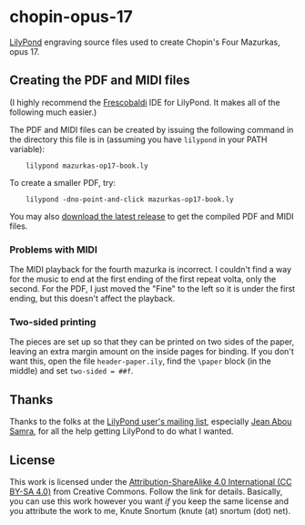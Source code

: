 # chopin-opus-17
[LilyPond](https://lilypond.org/) engraving source files used to create Chopin's Four Mazurkas, opus 17.

## Creating the PDF and MIDI files
(I highly recommend the [Frescobaldi](https://www.frescobaldi.org/) IDE for LilyPond.  It makes all of the following much easier.)

The PDF and MIDI files can be created by issuing the following command in the directory this file is in (assuming you have `lilypond` in your PATH variable):

        lilypond mazurkas-op17-book.ly

To create a smaller PDF, try:

        lilypond -dno-point-and-click mazurkas-op17-book.ly

You may also [download the latest release](https://github.com/ksnortum/chopin-opus-17/releases/latest) to get the compiled PDF and MIDI files.

### Problems with MIDI
The MIDI playback for the fourth mazurka is incorrect.  I couldn't find a way for the music to end at the first ending of the first repeat volta, only the second.  For the PDF, I just moved the "Fine" to the left so it is under the first ending, but this doesn't affect the playback.

### Two-sided printing
The pieces are set up so that they can be printed on two sides of the paper, leaving an extra margin amount on the inside pages for binding.  If you don't want this, open the file `header-paper.ily`,
find the `\paper` block (in the middle) and set `two-sided = ##f`.

## Thanks
Thanks to the folks at the [LilyPond user's mailing list](mailto://lilypond-user@gnu.org), especially [Jean Abou Samra](https://github.com/jeanas), for all the help getting LilyPond to do what I wanted.

## License
This work is licensed under the [Attribution-ShareAlike 4.0 International (CC BY-SA 4.0)](https://creativecommons.org/licenses/by-sa/4.0/) from Creative Commons.  Follow the link for details.  Basically, you can use this work however you want *if* you keep the same license and you attribute the work to me, Knute Snortum (knute (at) snortum (dot) net).

